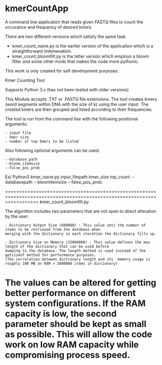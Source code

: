 # kmerCountApp
A command line application that reads given FASTQ files to count the occurance and frequency of desired kmers

There are two different versions which satisfy the same task.
- kmer_count_naive.py is the earlier version of the applicaiton which is a straightforward imlemenation.
- kmer_count_bloomfilt.py is the latter version which employs a bloom filter and some other mods that makes the code more pythonic.

This work is only created for self development purposes. 

Kmer Counting Tool

Supports Python 3.x (has not been tested with older versions)

This Module accepts .TXT or .FASTQ file extensions. The tool creates kmers (word
segments within DNA with the size of k) using the user input. The created kmers
are then grouped and listed according to their frequencies.

The tool is run from the command line with the following positional arguments:

    - input file
    - kmer size
    - number of top kmers to be listed

Also following optional arguments can be used:

    --database_path
    --bloom_itemsize
    --false_pos_prob

Ex/
    Python3 kmer_naive.py input_filepath kmer_size top_count --databasepath --bloomitemsize --false_pos_prob

========================================================================================================================
kmer_count_bloomfilt.py

The algorithm includes two parameters that are not open to direct alteration by the user:

    - Dictionary Output Size (600000) : This value sets the number of items to be retrieved from the database when
    merging with the dictionary in each iteration the dictionary fills up.
    
    - Dictionary Size on Memory (25000000) : This value defines the max length of the dictionary that can be used before
    dumping to the database. The length method is used instead of the getsizeof method for performance purposes.
    (The correlation between dictionary length and its  memory usage is roughly 100 MB on RAM ≃ 3000000 items in dictionary)
    
The values can be altered for getting better performance on different system configurations. If the RAM capacity is low,
the second parameter should be kept as small as possible. This will allow the code work on low RAM capacity while compromising process speed.
========================================================================================================================
